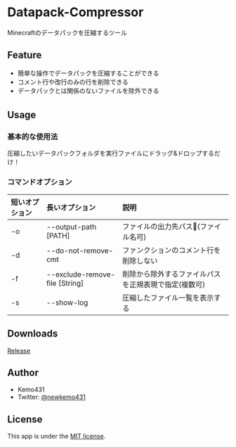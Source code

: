 # Datapack-Compressor
Minecraftのデータパックを圧縮するツール  

## Feature  
* 簡単な操作でデータパックを圧縮することができる  
* コメント行や改行のみの行を削除できる  
* データパックとは関係のないファイルを除外できる  

## Usage　
### 基本的な使用法
  圧縮したいデータパックフォルダを実行ファイルにドラッグ&ドロップするだけ！
　　
### コマンドオプション
|短いオプション | 長いオプション | 説明 |
|:---|:---|:---|
|-o |--output-path [PATH] |ファイルの出力先パス(ファイル名可) |
|-d |--do-not-remove-cmt |ファンクションのコメント行を削除しない |
|-f |--exclude-remove-file [String]|削除から除外するファイルパスを正規表現で指定(複数可)|
|-s | --show-log |圧縮したファイル一覧を表示する|  
  
## Downloads  
 [Release](https://github.com/kemo14331/Datapack-Compressor/releases)

## Author  
* Kemo431  
* Twitter: [@newkemo431](https://twitter.com/newkemo431)  
 
## License
This app is under the [MIT license](https://en.wikipedia.org/wiki/MIT_License).
